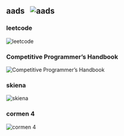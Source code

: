 ## aads &nbsp;&nbsp;![aads](https://progressbar-guibranco.vercel.app/2/?title=44/1656)
### leetcode
![leetcode](https://progressbar-guibranco.vercel.app/8/?title=13/150)
### Competitive Programmer’s Handbook
![Competitive Programmer’s Handbook](https://progressbar-guibranco.vercel.app/0/?title=0/1)
### skiena
![skiena](https://progressbar-guibranco.vercel.app/0/?title=0/542)
### cormen 4
![cormen 4](https://progressbar-guibranco.vercel.app/3/?title=31/963)
